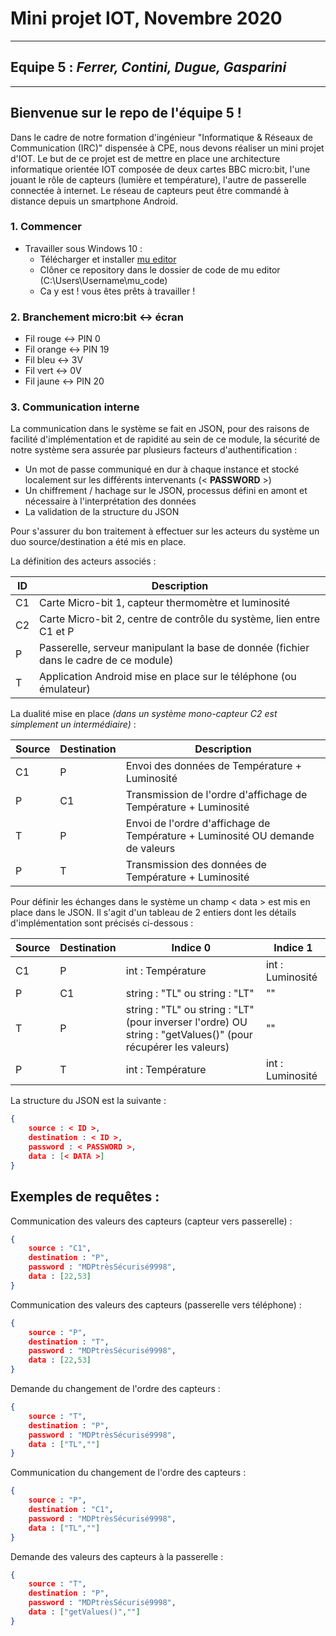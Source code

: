 # Mini projet IOT, Novembre 2020
---
## Equipe 5 : *Ferrer, Contini, Dugue, Gasparini*
---

## Bienvenue sur le repo de l'équipe 5 !
Dans le cadre de notre formation d'ingénieur "Informatique & Réseaux de Communication (IRC)" dispensée à CPE, nous devons réaliser un mini projet d'IOT. Le but de ce projet est de mettre en place une architecture informatique orientée IOT composée de deux cartes BBC micro:bit, l'une jouant le rôle de capteurs (lumière et température), l'autre de passerelle connectée à internet. Le réseau de capteurs peut être commandé à distance depuis un smartphone Android.

### 1. Commencer
- Travailler sous Windows 10 :
    - Télécharger et installer [mu editor](https://codewith.mu/en/download)
    - Clôner ce repository dans le dossier de code de mu editor (C:\Users\Username\mu_code)
    - Ca y est ! vous êtes prêts à travailler !
    
### 2. Branchement micro:bit <-> écran
- Fil rouge <-> PIN 0
- Fil orange <-> PIN 19
- Fil bleu <-> 3V
- Fil vert <-> 0V
- Fil jaune <-> PIN 20

### 3. Communication interne
La communication dans le système se fait en JSON, pour des raisons de facilité d'implémentation et de rapidité au sein de ce module, la sécurité de notre système sera assurée par plusieurs facteurs d'authentification :
- Un mot de passe communiqué en dur à chaque instance et stocké localement sur les différents intervenants (< **PASSWORD** >)
- Un chiffrement / hachage sur le JSON, processus défini en amont et nécessaire à l'interprétation des données
- La validation de la structure du JSON 

Pour s'assurer du bon traitement à effectuer sur les acteurs du système un duo source/destination a été mis en place. 

La définition des acteurs associés :

| ID | Description |
|--|--|
| C1 | Carte Micro-bit 1, capteur thermomètre et luminosité |
| C2 | Carte Micro-bit 2, centre de contrôle du système, lien entre C1 et P |
| P | Passerelle, serveur manipulant la base de donnée (fichier dans le cadre de ce module) |
| T | Application Android mise en place sur le téléphone (ou émulateur) |

La dualité mise en place *(dans un système mono-capteur C2 est simplement un intermédiaire)* :

| Source | Destination | Description |
|--|--|--|
| C1 | P | Envoi des données de Température + Luminosité |
| P | C1 | Transmission de l'ordre d'affichage de Température + Luminosité |
| T | P | Envoi de l'ordre d'affichage de Température + Luminosité OU demande de valeurs |
| P | T | Transmission des données de Température + Luminosité |

Pour définir les échanges dans le système un champ < data >  est mis en place dans le JSON. Il s'agit d'un tableau de 2 entiers dont les détails d'implémentation sont précisés ci-dessous :

| Source | Destination | Indice 0 | Indice 1
|--|--|--|--|
| C1 | P | int : Température | int : Luminosité
| P | C1 | string : "TL" ou string : "LT" | ""
| T | P | string : "TL" ou string : "LT" (pour inverser l'ordre) OU string : "getValues()" (pour récupérer les valeurs) | ""
| P | T | int : Température | int : Luminosité

La structure du JSON est la suivante :

```json
{
	source : < ID >,
	destination : < ID >,
	password : < PASSWORD >,
	data : [< DATA >]
}
```

## Exemples de requêtes :

Communication des valeurs des capteurs (capteur vers passerelle) :
```json
{
	source : "C1",
	destination : "P",
	password : "MDPtrèsSécurisé9998",
	data : [22,53]
}
```

Communication des valeurs des capteurs (passerelle vers téléphone) :
```json
{
	source : "P",
	destination : "T",
	password : "MDPtrèsSécurisé9998",
	data : [22,53]
}
```

Demande du changement de l'ordre des capteurs :
```json
{
	source : "T",
	destination : "P",
	password : "MDPtrèsSécurisé9998",
	data : ["TL",""]
}
```

Communication du changement de l'ordre des capteurs :
```json
{
	source : "P",
	destination : "C1",
	password : "MDPtrèsSécurisé9998",
	data : ["TL",""]
}
```

Demande des valeurs des capteurs à la passerelle :
```json
{
	source : "T",
	destination : "P",
	password : "MDPtrèsSécurisé9998",
	data : ["getValues()",""]
}
```



